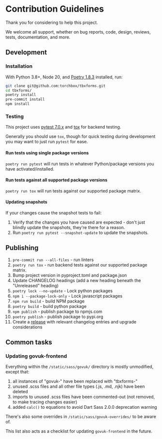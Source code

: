 # Contribution Guidelines

Thank you for considering to help this project.

We welcome all support, whether on bug reports, code, design, reviews, tests, documentation, and more.

## Development

### Installation

With Python 3.8+, Node 20, and [Poetry 1.8.3](https://python-poetry.org/docs/#installing-with-the-official-installer) installed, run:

```bash
git clone git@github.com:torchbox/tbxforms.git
cd tbxforms/
poetry install
pre-commit install
npm install
```

### Testing

This project uses [pytest 7.0.x](https://docs.pytest.org/en/7.0.x/) and [tox](https://github.com/tox-dev/tox) for backend testing.

Generally you should use `tox`, though for quick testing during development you may want to just run `pytest` for ease.

#### Run tests using single package versions

`poetry run pytest` will run tests in whatever Python/package versions you have activated/installed.

#### Run tests against all supported package versions

`poetry run tox` will run tests against our supported package matrix.

#### Updating snapshots

If your changes cause the snapshot tests to fail:

1. Verify that the changes you have caused are expected - don't just blindly update the snapshots, they're there for a reason.
2. Run `poetry run pytest --snapshot-update` to update the snapshots.

## Publishing

1. `pre-commit run --all-files` - run linters
2. `poetry run tox` - run backend tests against our supported package matrix.
3. Bump project version in pyproject.toml and package.json
4. Update CHANGELOG headings (add a new heading beneath the "Unreleased" heading)
5. `poetry lock --no-update` - Lock python packages
6. `npm i --package-lock-only` - Lock javascript packages
7. `npm run build` - build NPM package
8. `poetry build` - build python package
9. `npm publish` - publish package to npmjs.com
10. `poetry publish` - publish package to pypi.org
11. Create a [release](https://github.com/torchbox/tbxforms/releases) with relevant changelog entries and upgrade considerations

## Common tasks

### Updating govuk-frontend

Everything within the `/static/sass/govuk/` directory is mostly unmodified,
except that:

1. all instances of "govuk-" have been replaced with "tbxforms-"
2. unused .scss files and all other file types (.js, .md, .njk) have been deleted
3. imports to unused .scss files have been commented-out (not removed, to make tracing changes easier)
4. added `calc()` to equations to avoid Dart Sass 2.0.0 deprecation warning

There's also some overrides in `/static/sass/govuk-overrides/` to be aware of.

This list also acts as a checklist for updating `govuk-frontend` in the future.
